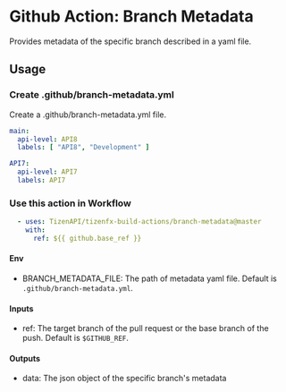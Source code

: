 # Github Action: Branch Metadata

Provides metadata of the specific branch described in a yaml file.

## Usage

### Create .github/branch-metadata.yml
Create a .github/branch-metadata.yml file.

```yaml
main:
  api-level: API8
  labels: [ "API8", "Development" ]

API7:
  api-level: API7
  labels: API7
```

### Use this action in Workflow
```yaml
  - uses: TizenAPI/tizenfx-build-actions/branch-metadata@master
    with:
      ref: ${{ github.base_ref }}
```

#### Env
  - BRANCH_METADATA_FILE: The path of metadata yaml file. Default is `.github/branch-metadata.yml`.

#### Inputs
  - ref: The target branch of the pull request or the base branch of the push. Default is `$GITHUB_REF`.

#### Outputs
  - data: The json object of the specific branch's metadata
